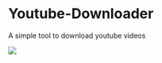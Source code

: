 # Youtube-Downloader
A simple tool to download youtube videos

<img src= "https://images.indianexpress.com/2021/06/YouTube-logo.jpg">
